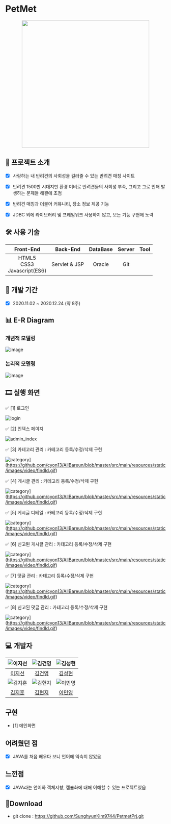 # PetMet
<p align="center">
<img width="400px" src="WebContent/images/logo.png"/>
</p>

## 📑 프로젝트 소개
- [x] 사랑하는 내 반려견의 사회성을 길러줄 수 있는 반려견 매칭 사이트
- [x] 반려견 1500만 시대지만 환경 미비로 반려견들의 사회성 부족, 그리고 그로 인해 발생하는 문제들 해결에 초점
- [x] 반려견 매칭과 더불어 커뮤니티, 장소 정보 제공 기능
- [x] JDBC 외에 라이브러리 및 프레임워크 사용하지 않고, 모든 기능 구현에 노력


## 🛠 사용 기술

| Front-End      | Back-End       | DataBase | Server   | Tool                                       |
| :------------: | :------------: | :------: | :------: | :----------------------------------------: |
| HTML5<br>CSS3<br>Javascript(ES6) | Servlet & JSP | Oracle    | Git |


## 📅 개발 기간
- [x] 2020.11.02 ~ 2020.12.24 (약 8주)


## 📊 E-R Diagram
### 개념적 모델링
![image](https://user-images.githubusercontent.com/46362346/104829346-33209e80-58b6-11eb-9199-1deedfff3b97.png)

### 논리적 모델링
![image](https://user-images.githubusercontent.com/46362346/104829347-3a47ac80-58b6-11eb-8cb4-ce0631a26bb3.png)


## 🎞 실행 화면
✅ [1] 로그인

![login](WebContent/images/readme/login.gif)

✅ [2] 인덱스 페이지

![admin_index](WebContent/images/readme/index.gif)

✅ [3] 카테고리 관리 : 카테고리 등록/수정/삭제 구현

![category](https://github.com/cyon13/AllBareun/raw/master/src/main/resources/static/images/video/findId.gif)](https://github.com/cyon13/AllBareun/blob/master/src/main/resources/static/images/video/findId.gif)

✅ [4] 게시글 관리 : 카테고리 등록/수정/삭제 구현

![category](https://github.com/cyon13/AllBareun/raw/master/src/main/resources/static/images/video/findId.gif)](https://github.com/cyon13/AllBareun/blob/master/src/main/resources/static/images/video/findId.gif)

✅ [5] 게시글 디테일 : 카테고리 등록/수정/삭제 구현

![category](https://github.com/cyon13/AllBareun/raw/master/src/main/resources/static/images/video/findId.gif)](https://github.com/cyon13/AllBareun/blob/master/src/main/resources/static/images/video/findId.gif)

✅ [6] 신고된 게시글 관리 : 카테고리 등록/수정/삭제 구현

![category](https://github.com/cyon13/AllBareun/raw/master/src/main/resources/static/images/video/findId.gif)](https://github.com/cyon13/AllBareun/blob/master/src/main/resources/static/images/video/findId.gif)

✅ [7] 댓글 관리 : 카테고리 등록/수정/삭제 구현

![category](https://github.com/cyon13/AllBareun/raw/master/src/main/resources/static/images/video/findId.gif)](https://github.com/cyon13/AllBareun/blob/master/src/main/resources/static/images/video/findId.gif)

✅ [8] 신고된 댓글 관리 : 카테고리 등록/수정/삭제 구현

![category](https://github.com/cyon13/AllBareun/raw/master/src/main/resources/static/images/video/findId.gif)](https://github.com/cyon13/AllBareun/blob/master/src/main/resources/static/images/video/findId.gif)



## 💻 개발자
| ![이지선](https://avatars.githubusercontent.com/u/46362346?s=400&u=d47a0743bd454f2ca5af156640e3ab38afa17585&v=4) | ![김건영](https://avatars.githubusercontent.com/u/57395045?s=400&v=4) | ![김성현](https://avatars.githubusercontent.com/u/70308853?s=400&v=4) |
| :---------------: | :---------------: | :---------------: |
| [이지선](https://github.com/jsl0319) | [김건영](https://github.com/aengun) | [김성현](https://github.com/SunghyunKim9744)|
| ![김지훈](https://avatars.githubusercontent.com/u/73972987?s=400&v=4) | ![김현지](https://avatars.githubusercontent.com/u/55617281?s=400&u=45166515684d080b5782457babcc6920191823ee&v=4) | ![이민영](https://avatars.githubusercontent.com/u/67457956?s=400&u=09eff39e888312529b4db01ed16ba04ab4418522&v=4) |
| [김지훈](https://github.com/recordtve)| [김현지](https://github.com/iamhyunji) | [이민영](https://github.com/min-96)|


## 구현
  * [1] 메인화면


## 어려웠던 점
  - [x] JAVA를 처음 배우다 보니 언어에 익숙지 않았음


## 느낀점
  - [x] JAVA라는 언어와 객체지향, 캡슐화에 대해 이해할 수 있는 프로젝트였음

  
## 💼Download
- git clone : https://github.com/SunghyunKim9744/PetmetPrj.git